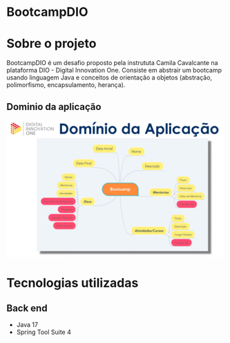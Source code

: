 # BootcampDIO

# Sobre o projeto
BootcampDIO é um desafio proposto pela instrututa Camila Cavalcante na plataforma DIO - Digital Innovation One. Consiste em abstrair um bootcamp usando linguagem 
Java e conceitos de orientação a objetos (abstração, polimorfismo, encapsulamento, herança).

## Dominio da aplicação
![Mobile 1](bootcamp-dio.png)

# Tecnologias utilizadas
## Back end
- Java 17
- Spring Tool Suite 4

